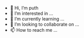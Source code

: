 - 👋 Hi, I’m puth
- 👀 I’m interested in ...
- 🌱 I’m currently learning ...
- 💞️ I’m looking to collaborate on ...
- 📫 How to reach me ...

<!---
parincode/parincode is a ✨ special ✨ repository because its `README.md` (this file) appears on your GitHub profile.
You can click the Preview link to take a look at your changes.
--->
